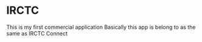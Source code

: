 # IRCTC
This is my first commercial application
Basically this app is belong to as the same as IRCTC Connect
